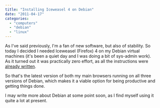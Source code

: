 ```yaml
---
title: "Installing Iceweasel 4 on Debian"
date: "2011-04-17"
categories: 
  - "computers"
  - "debian"
  - "linux"
---
```


As I've said previously, I'm a fan of new software, but also of stability. So today I decided I needed Iceweasel (Firefox) 4 on my Debian virtual machines (it's been a quiet day and I was doing a bit of sys-admin work). As it turned out it was practically zero effort, as all the instructions were [already written](http://mozilla.debian.net/ "Mozilla's Debian repository").

So that's the latest version of both my main browsers running on all three versions of Debian, which makes it a viable option for being productive and getting things done.

I may write more about Debian at some point soon, as I find myself using it quite a lot at present.
